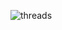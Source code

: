 ![threads](https://github.com/SiriSathish600/OOJ/assets/153629401/cd1a739c-c6fc-492a-a992-6363a3c3be94)
